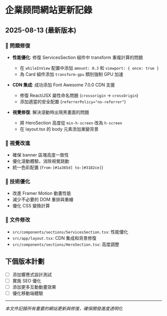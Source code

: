 # 企業顾問網站更新記錄

## 2025-08-13 (最新版本)

### 🐛 問題修復
- **性能優化**: 修復 ServicesSection 組件中 transform 重複計算的問題
  - 在 `whileInView` 配置中添加 `amount: 0.3` 和 `viewport: { once: true }`
  - 為 Card 組件添加 `transform-gpu` 類別強制 GPU 加速
  
- **CDN 集成**: 成功添加 Font Awesome 7.0.0 CDN 支援
  - 修復 React/JSX 屬性命名問題 (`crossorigin` → `crossOrigin`)
  - 添加適當的安全配置 (`referrerPolicy="no-referrer"`)

- **視覺修復**: 解決滾動時出現黑畫面的問題
  - 將 HeroSection 高度從 `min-h-screen` 改為 `h-screen`
  - 在 layout.tsx 的 body 元素添加漸變背景

### 🎨 視覺改進
- 確保 banner 區塊高度一致性
- 優化滾動體驗，消除視覺跳動
- 統一色彩配置 (`from-[#1a365d] to-[#3182ce]`)

### 🚀 技術優化
- 改進 Framer Motion 動畫性能
- 減少不必要的 DOM 重排與重繪
- 優化 CSS 變換計算

### 📁 文件修改
- `src/components/sections/ServicesSection.tsx`: 性能優化
- `src/app/layout.tsx`: CDN 集成和背景修復
- `src/components/sections/HeroSection.tsx`: 高度調整

## 下個版本計劃
- [ ] 添加響應式設計測試
- [ ] 實施 SEO 優化
- [ ] 添加更多互動動畫效果
- [ ] 優化移動端體驗

---

*本文件記錄所有重要的網站更新與修復，確保開發進度透明化*